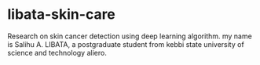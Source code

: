 # libata-skin-care
Research on skin cancer detection using deep learning algorithm.
my name is Salihu A. LIBATA, a postgraduate student from kebbi state university of science and technology aliero.
